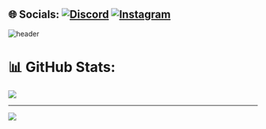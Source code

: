 
## 🌐 Socials: [![Discord](https://img.shields.io/badge/Discord-%237289DA.svg?logo=discord&logoColor=white)](htttps://discord.gg/wjddycks#3413) [![Instagram](https://img.shields.io/badge/Instagram-%23E4405F.svg?logo=Instagram&logoColor=white)](https://instagram.com/jy_cold) 
![header](https://capsule-render.vercel.app/api?type=waving&color=gradient&height=120&animation=fadeIn&section=footer&text=🚗🚘🚛&fontAlign=70)

# 📊 GitHub Stats:
![](https://github-readme-streak-stats.herokuapp.com/?user=Gull2365&theme=prussian&hide_border=false)<br/>

---
[![](https://visitcount.itsvg.in/api?id=Gull2365&icon=0&color=0)](https://visitcount.itsvg.in)

<!-- Proudly created with GPRM ( https://gprm.itsvg.in ) -->
